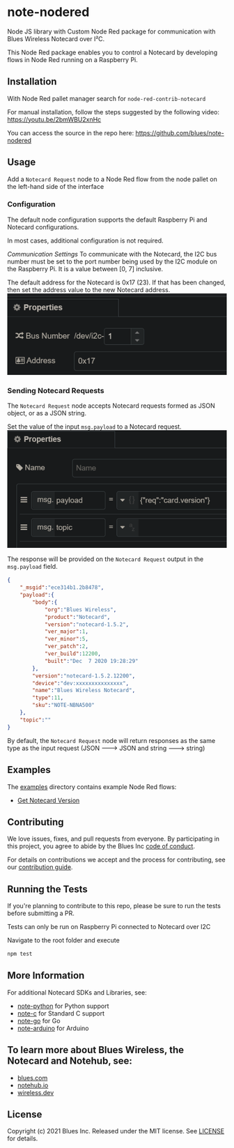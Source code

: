 # note-nodered

Node JS library with Custom Node Red package for communication with Blues Wireless Notecard over I²C.

This Node Red package enables you to control a Notecard by developing flows in Node Red running on a Raspberry Pi.

## Installation

With Node Red pallet manager search for `node-red-contrib-notecard`

For manual installation, follow the steps suggested by the following video:
  https://youtu.be/2bmWBU2xnHc

You can access the source in the repo here:
https://github.com/blues/note-nodered 

## Usage

Add a `Notecard Request` node to a Node Red flow from the node pallet on the left-hand side of the interface

### Configuration
The default node configuration supports the default Raspberry Pi and Notecard configurations.  

In most cases, additional configuration is not required.

_Communication Settings_
To communicate with the Notecard, the I2C bus number must be set to the port number being used by the I2C module on the Raspberry Pi.  It is a value between [0, 7] inclusive.

The default address for the Notecard is 0x17 (23).  If that has been changed, then set the address value to the new Notecard address.
![Communication Settings](images/notecard_request_comms_properties.png)

### Sending Notecard Requests
The `Notecard Request` node accepts Notecard requests formed as JSON object, or as a JSON string.

Set the value of the input  `msg.payload` to a Notecard request.
![Message Payload](images/notecard_request_payload.png)

The response will be provided on the `Notecard Request` output in the `msg.payload` field.

```json
{
    "_msgid":"ece314b1.2b8478",
    "payload":{
        "body":{
            "org":"Blues Wireless",
            "product":"Notecard",
            "version":"notecard-1.5.2",
            "ver_major":1,
            "ver_minor":5,
            "ver_patch":2,
            "ver_build":12200,
            "built":"Dec  7 2020 19:28:29"
        },
        "version":"notecard-1.5.2.12200",
        "device":"dev:xxxxxxxxxxxxxxx",
        "name":"Blues Wireless Notecard",
        "type":11,
        "sku":"NOTE-NBNA500"
    },
    "topic":""
}
```

By default, the `Notecard Request` node will return responses as the same type as the input request (JSON ---> JSON and string ---> string)





## Examples
The [examples](notecard/examples/) directory contains example Node Red flows:

- [Get Notecard Version](notecard/examples/notecard-version-request.json)

## Contributing

We love issues, fixes, and pull requests from everyone. By participating in this project, you agree to abide by the Blues Inc [code of conduct](https://blues.github.io/opensource/code-of-conduct).

For details on contributions we accept and the process for contributing, see our [contribution guide](CONTRIBUTING.md).

## Running the Tests

If you're planning to contribute to this repo, please be sure to run the tests before submitting a PR. 

Tests can only be run on Raspberry Pi connected to Notecard over I2C

Navigate to the root folder and execute

```bash
npm test
```

## More Information

For additional Notecard SDKs and Libraries, see:

* [note-python](https://blues.github.io/opensource/code-of-conduct) for Python support
* [note-c](https://github.com/blues/note-c) for Standard C support
* [note-go](https://github.com/blues/note-go) for Go
* [note-arduino](https://github.com/blues/note-arduino) for Arduino 

## To learn more about Blues Wireless, the Notecard and Notehub, see:

* [blues.com](https://blues.com)
* [notehub.io][Notehub]
* [wireless.dev](https://wireless.dev)

## License

Copyright (c) 2021 Blues Inc. Released under the MIT license. See [LICENSE](LICENSE) for details.

[code of conduct]: https://blues.github.io/opensource/code-of-conduct
[Notehub]: https://notehub.io
